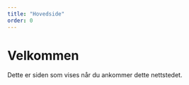 ```yaml
---
title: "Hovedside"
order: 0
---
```

# Velkommen

Dette er siden som vises når du ankommer dette nettstedet. 